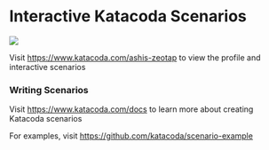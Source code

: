 # Interactive Katacoda Scenarios

[![](http://shields.katacoda.com/katacoda/ashis-zeotap/count.svg)](https://www.katacoda.com/ashis-zeotap "Get your profile on Katacoda.com")

Visit https://www.katacoda.com/ashis-zeotap to view the profile and interactive scenarios

### Writing Scenarios
Visit https://www.katacoda.com/docs to learn more about creating Katacoda scenarios

For examples, visit https://github.com/katacoda/scenario-example
